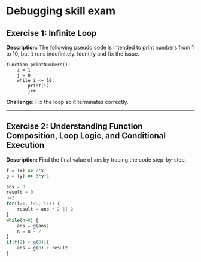 # Debugging skill exam

## Exercise 1: Infinite Loop

**Description:** The following pseudo code is intended to print numbers from 1 to 10, but it runs indefinitely. Identify and fix the issue.

```
function printNumbers():
    i = 1
    j = 0
    while i <= 10:
        print(i)
        j++
```

**Challenge:** Fix the loop so it terminates correctly.

---

## Exercise 2: Understanding Function Composition, Loop Logic, and Conditional Execution

**Description:**
Find the final value of `ans` by tracing the code step-by-step,

```js
f = (x) => 2*x
g = (y) => 3*y+1

ans = 0
result = 0
n=2
for(i=1; i<5; i++) {
    result = ans * 2 || 2
}
while(n>0) {
    ans = g(ans)
    n = n - 2
}
if(f(2) < g(0)){
    ans = g(0) + result
}
```
